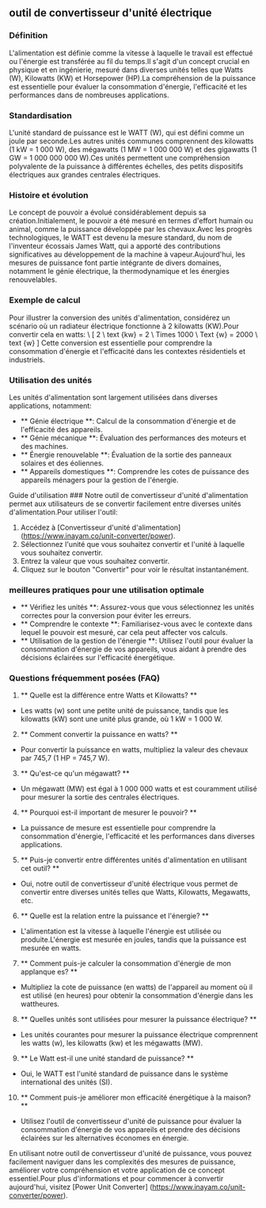 ## outil de convertisseur d'unité électrique

### Définition
L'alimentation est définie comme la vitesse à laquelle le travail est effectué ou l'énergie est transférée au fil du temps.Il s'agit d'un concept crucial en physique et en ingénierie, mesuré dans diverses unités telles que Watts (W), Kilowatts (KW) et Horsepower (HP).La compréhension de la puissance est essentielle pour évaluer la consommation d'énergie, l'efficacité et les performances dans de nombreuses applications.

### Standardisation
L'unité standard de puissance est le WATT (W), qui est défini comme un joule par seconde.Les autres unités communes comprennent des kilowatts (1 kW = 1 000 W), des mégawatts (1 MW = 1 000 000 W) et des gigawatts (1 GW = 1 000 000 000 W).Ces unités permettent une compréhension polyvalente de la puissance à différentes échelles, des petits dispositifs électriques aux grandes centrales électriques.

### Histoire et évolution
Le concept de pouvoir a évolué considérablement depuis sa création.Initialement, le pouvoir a été mesuré en termes d'effort humain ou animal, comme la puissance développée par les chevaux.Avec les progrès technologiques, le WATT est devenu la mesure standard, du nom de l'inventeur écossais James Watt, qui a apporté des contributions significatives au développement de la machine à vapeur.Aujourd'hui, les mesures de puissance font partie intégrante de divers domaines, notamment le génie électrique, la thermodynamique et les énergies renouvelables.

### Exemple de calcul
Pour illustrer la conversion des unités d'alimentation, considérez un scénario où un radiateur électrique fonctionne à 2 kilowatts (KW).Pour convertir cela en watts:
\ [
2 \ text {kw} = 2 \ Times 1000 \ Text {w} = 2000 \ text {w}
\]
Cette conversion est essentielle pour comprendre la consommation d'énergie et l'efficacité dans les contextes résidentiels et industriels.

### Utilisation des unités
Les unités d'alimentation sont largement utilisées dans diverses applications, notamment:
- ** Génie électrique **: Calcul de la consommation d'énergie et de l'efficacité des appareils.
- ** Génie mécanique **: Évaluation des performances des moteurs et des machines.
- ** Énergie renouvelable **: Évaluation de la sortie des panneaux solaires et des éoliennes.
- ** Appareils domestiques **: Comprendre les cotes de puissance des appareils ménagers pour la gestion de l'énergie.

Guide d'utilisation ###
Notre outil de convertisseur d'unité d'alimentation permet aux utilisateurs de se convertir facilement entre diverses unités d'alimentation.Pour utiliser l'outil:
1. Accédez à [Convertisseur d'unité d'alimentation] (https://www.inayam.co/unit-converter/power).
2. Sélectionnez l'unité que vous souhaitez convertir et l'unité à laquelle vous souhaitez convertir.
3. Entrez la valeur que vous souhaitez convertir.
4. Cliquez sur le bouton "Convertir" pour voir le résultat instantanément.

### meilleures pratiques pour une utilisation optimale
- ** Vérifiez les unités **: Assurez-vous que vous sélectionnez les unités correctes pour la conversion pour éviter les erreurs.
- ** Comprendre le contexte **: Familiarisez-vous avec le contexte dans lequel le pouvoir est mesuré, car cela peut affecter vos calculs.
- ** Utilisation de la gestion de l'énergie **: Utilisez l'outil pour évaluer la consommation d'énergie de vos appareils, vous aidant à prendre des décisions éclairées sur l'efficacité énergétique.

### Questions fréquemment posées (FAQ)

1. ** Quelle est la différence entre Watts et Kilowatts? **
- Les watts (w) sont une petite unité de puissance, tandis que les kilowatts (kW) sont une unité plus grande, où 1 kW = 1 000 W.

2. ** Comment convertir la puissance en watts? **
- Pour convertir la puissance en watts, multipliez la valeur des chevaux par 745,7 (1 HP = 745,7 W).

3. ** Qu'est-ce qu'un mégawatt? **
- Un mégawatt (MW) est égal à 1 000 000 watts et est couramment utilisé pour mesurer la sortie des centrales électriques.

4. ** Pourquoi est-il important de mesurer le pouvoir? **
- La puissance de mesure est essentielle pour comprendre la consommation d'énergie, l'efficacité et les performances dans diverses applications.

5. ** Puis-je convertir entre différentes unités d'alimentation en utilisant cet outil? **
- Oui, notre outil de convertisseur d'unité électrique vous permet de convertir entre diverses unités telles que Watts, Kilowatts, Megawatts, etc.

6. ** Quelle est la relation entre la puissance et l'énergie? **
- L'alimentation est la vitesse à laquelle l'énergie est utilisée ou produite.L'énergie est mesurée en joules, tandis que la puissance est mesurée en watts.

7. ** Comment puis-je calculer la consommation d'énergie de mon applanque es? **
- Multipliez la cote de puissance (en watts) de l'appareil au moment où il est utilisé (en heures) pour obtenir la consommation d'énergie dans les wattheures.

8. ** Quelles unités sont utilisées pour mesurer la puissance électrique? **
- Les unités courantes pour mesurer la puissance électrique comprennent les watts (w), les kilowatts (kw) et les mégawatts (MW).

9. ** Le Watt est-il une unité standard de puissance? **
- Oui, le WATT est l'unité standard de puissance dans le système international des unités (SI).

10. ** Comment puis-je améliorer mon efficacité énergétique à la maison? **
- Utilisez l'outil de convertisseur d'unité de puissance pour évaluer la consommation d'énergie de vos appareils et prendre des décisions éclairées sur les alternatives économes en énergie.

En utilisant notre outil de convertisseur d'unité de puissance, vous pouvez facilement naviguer dans les complexités des mesures de puissance, améliorer votre compréhension et votre application de ce concept essentiel.Pour plus d'informations et pour commencer à convertir aujourd'hui, visitez [Power Unit Converter] (https://www.inayam.co/unit-converter/power).